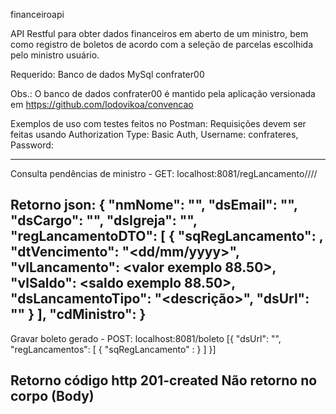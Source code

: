 financeiroapi

API Restful para obter dados financeiros em aberto de um ministro, bem como registro de boletos de acordo com a seleção de parcelas escolhida pelo ministro usuário.

Requerido:
Banco de dados MySql confrater00 

Obs.: O banco de dados confrater00 é mantido pela aplicação versionada em https://github.com/lodovikoa/convencao

Exemplos de uso com testes feitos no Postman:
Requisições devem ser feitas usando Authorization Type: Basic Auth, Username: confrateres, Password: <senha definida no sistema>

------------------------------------------------------------------------------------------
Consulta pendências de ministro - GET:
localhost:8081/regLancamento/<codigo>/<cpf>/<data nascimento yyyy-mm-dd>/<nome parcial>

Retorno json:
{
    "nmNome": "<nome>",
    "dsEmail": "<email opcional>",
    "dsCargo": "<cargo>",
    "dsIgreja": "<igreja>",
    "regLancamentoDTO": [
        {
            "sqRegLancamento": <codigo>,
            "dtVencimento": "<dd/mm/yyyy>",
            "vlLancamento": <valor exemplo 88.50>,
            "vlSaldo": <saldo exemplo 88.50>,
            "dsLancamentoTipo": "<descrição>",
            "dsUrl": ""
        }
    ],
    "cdMinistro": <codigo>
}
------------------------------------------------------------------------------------------

Gravar boleto gerado - POST:
localhost:8081/boleto
[{
	"dsUrl": "<URL do boleto>",
	"regLancamentos": [
		{
			"sqRegLancamento" : <codigo>
		}
	]
}]

Retorno código http 201-created
Não retorno no corpo (Body)
------------------------------------------------------------------------------------------